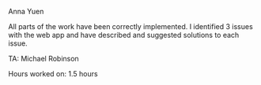 Anna Yuen

All parts of the work have been correctly implemented. I identified 3 issues with the web app and have described and suggested solutions to each issue.  

TA: Michael Robinson

Hours worked on: 1.5 hours